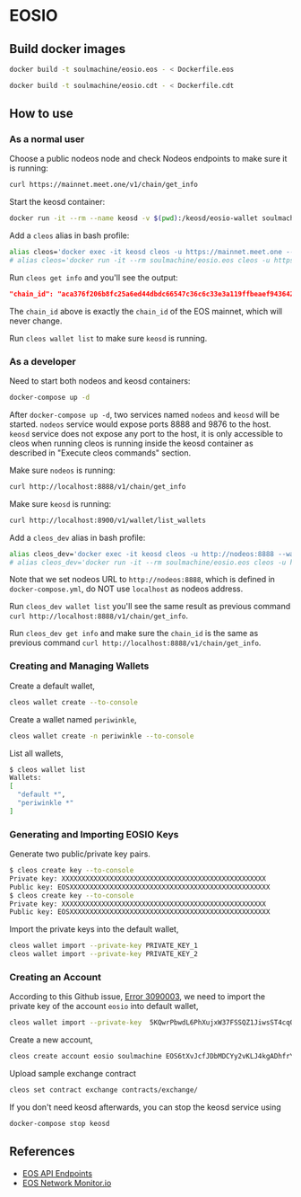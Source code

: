 
# EOSIO

## Build docker images

```bash
docker build -t soulmachine/eosio.eos - < Dockerfile.eos

docker build -t soulmachine/eosio.cdt - < Dockerfile.cdt
```

## How to use

### As a normal user

Choose a public nodeos node and check Nodeos endpoints to make sure it is running:

```bash
curl https://mainnet.meet.one/v1/chain/get_info
```

Start the keosd container:

```bash
docker run -it --rm --name keosd -v $(pwd):/keosd/eosio-wallet soulmachine/eosio.eos keosd --wallet-dir /keosd/eosio-wallet --http-server-address=127.0.0.1:8900 --http-alias=localhost:8900
```

Add a `cleos` alias in bash profile:

```bash
alias cleos='docker exec -it keosd cleos -u https://mainnet.meet.one --wallet-url http://localhost:8900'
# alias cleos='docker run -it --rm soulmachine/eosio.eos cleos -u https://mainnet.meet.one --wallet-url http://localhost:8900'
```

Run `cleos get info` and you'll see the output:

```json
"chain_id": "aca376f206b8fc25a6ed44dbdc66547c36c6c33e3a119ffbeaef943642f0e906"
```

The `chain_id` above is exactly the `chain_id` of the EOS mainnet, which will never change.

Run `cleos wallet list` to make sure `keosd` is running.

### As a developer

Need to start both nodeos and keosd containers:

```bash
docker-compose up -d
```

After `docker-compose up -d`, two services named `nodeos` and `keosd` will be started. `nodeos` service would expose ports 8888 and 9876 to the host. `keosd` service does not expose any port to the host, it is only accessible to cleos when running cleos is running inside the keosd container as described in "Execute cleos commands" section.

Make sure `nodeos` is running:

```bash
curl http://localhost:8888/v1/chain/get_info
```

Make sure `keosd` is running:

```bash
curl http://localhost:8900/v1/wallet/list_wallets
```

Add a `cleos_dev` alias in bash profile:

```bash
alias cleos_dev='docker exec -it keosd cleos -u http://nodeos:8888 --wallet-url http://localhost:8900'
# alias cleos_dev='docker run -it --rm soulmachine/eosio.eos cleos -u http://localhost:8888 --wallet-url http://localhost:8900'
```

Note that we set nodeos URL to `http://nodeos:8888`, which is defined in `docker-compose.yml`, do NOT use `localhost` as nodeos address.

Run `cleos_dev wallet list` you'll see the same result as previous command `curl http://localhost:8888/v1/chain/get_info`.

Run `cleos_dev get info` and make sure the `chain_id` is the same as previous command `curl http://localhost:8888/v1/chain/get_info`.

### Creating and Managing Wallets

Create a default wallet,

```bash
cleos wallet create --to-console
```

Create a wallet named `periwinkle`,

```bash
cleos wallet create -n periwinkle --to-console
```

List all wallets,

```bash
$ cleos wallet list
Wallets:
[
  "default *",
  "periwinkle *"
]
```

### Generating and Importing EOSIO Keys

Generate two public/private key pairs.

```bash
$ cleos create key --to-console
Private key: XXXXXXXXXXXXXXXXXXXXXXXXXXXXXXXXXXXXXXXXXXXXXXXXXXX
Public key: EOSXXXXXXXXXXXXXXXXXXXXXXXXXXXXXXXXXXXXXXXXXXXXXXXXXX
$ cleos create key --to-console
Private key: XXXXXXXXXXXXXXXXXXXXXXXXXXXXXXXXXXXXXXXXXXXXXXXXXXX
Public key: EOSXXXXXXXXXXXXXXXXXXXXXXXXXXXXXXXXXXXXXXXXXXXXXXXXXX
```

Import the private keys into the default wallet,

```bash
cleos wallet import --private-key PRIVATE_KEY_1
cleos wallet import --private-key PRIVATE_KEY_2
```

### Creating an Account

According to this Github issue, [Error 3090003](https://github.com/EOSIO/eos/issues/4154), we need to import the private key of the account `eosio` into default wallet,

```bash
cleos wallet import --private-key  5KQwrPbwdL6PhXujxW37FSSQZ1JiwsST4cqQzDeyXtP79zkvFD3
```

Create a new account,

```bash
cleos create account eosio soulmachine EOS6tXvJcfJDbMDCYy2vKLJ4kgADhfrYhidBAwBHm5GzUUNPmBoXN EOS6h7EJS3fsht67YrT44nNZ4SN7TWSAFToK7v1yuLA5oWRfpVTHL
```

Upload sample exchange contract

```bash
cleos set contract exchange contracts/exchange/
```

If you don't need keosd afterwards, you can stop the keosd service using

```bash
docker-compose stop keosd
```

## References

- [EOS API Endpoints](https://www.eosdocs.io/resources/apiendpoints/)
- [EOS Network Monitor.io](https://eosnetworkmonitor.io/)
